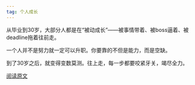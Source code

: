 ```yaml
---
tag: 个人成长
---
```




从毕业到30岁，大部分人都是在“被动成长”——被事情带着、被boss逼着、被deadline拖着往前走。

一个人并不是努力就一定可以升职。你要靠的不但是能力，而是空缺。

到了30岁之后，就变得变数莫测。往上走，每一步都要咬紧牙关，竭尽全力。

[阅读原文](https://mp.weixin.qq.com/s/QVDlI1BJO1Wn5uUV-IxwfQ)

